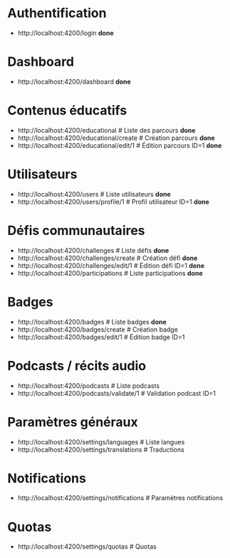 # Authentification
- http://localhost:4200/login **done**

# Dashboard
- http://localhost:4200/dashboard **done**

# Contenus éducatifs
- http://localhost:4200/educational          # Liste des parcours **done**
- http://localhost:4200/educational/create   # Création parcours **done**
- http://localhost:4200/educational/edit/1   # Édition parcours ID=1 **done**

# Utilisateurs
- http://localhost:4200/users                # Liste utilisateurs **done**
- http://localhost:4200/users/profile/1      # Profil utilisateur ID=1 **done**

# Défis communautaires
- http://localhost:4200/challenges           # Liste défis **done**
- http://localhost:4200/challenges/create    # Création défi **done**
- http://localhost:4200/challenges/edit/1    # Édition défi ID=1 **done**
- http://localhost:4200/participations       # Liste participations **done**

# Badges
- http://localhost:4200/badges               # Liste badges **done**
- http://localhost:4200/badges/create        # Création badge
- http://localhost:4200/badges/edit/1        # Édition badge ID=1

# Podcasts / récits audio
- http://localhost:4200/podcasts             # Liste podcasts
- http://localhost:4200/podcasts/validate/1  # Validation podcast ID=1

# Paramètres généraux
- http://localhost:4200/settings/languages      # Liste langues
- http://localhost:4200/settings/translations   # Traductions

# Notifications
- http://localhost:4200/settings/notifications # Paramètres notifications

# Quotas
- http://localhost:4200/settings/quotas        # Quotas
